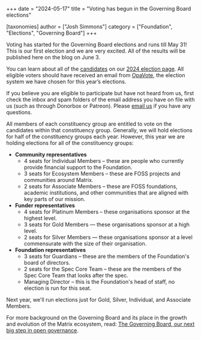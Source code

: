 +++
date = "2024-05-17"
title = "Voting has begun in the Governing Board elections"

[taxonomies]
author = ["Josh Simmons"]
category = ["Foundation", "Elections", "Governing Board"]
+++

Voting has started for the Governing Board elections and runs till May 31! This is our first election and we are very excited. All of the results will be published here on the blog on June 3.

You can learn about all of the [candidates](/governing-board/elections/2024/#nominees) on our [2024 election page](/governing-board/elections/2024). All eligible voters should have received an email from [OpaVote](https://www.opavote.com/), the election system we have chosen for this year’s elections.

If you believe you are eligible to participate but have not heard from us, first check the inbox and spam folders of the email address you have on file with us (such as through Donorbox or Patreon). Please [email us](mailto:elections@foundation.matrix.org) if you have any questions.

<!-- more -->

All members of each constituency group are entitled to vote on the candidates within that constituency group. Generally, we will hold elections for half of the constituency groups each year. However, this year we are holding elections for all of the constituency groups:

* **Community representatives**
    * 4 seats for Individual Members – these are people who currently provide financial support to the Foundation.
    * 3 seats for Ecosystem Members – these are FOSS projects and communities around Matrix.
    * 2 seats for Associate Members – these are FOSS foundations, academic institutions, and other communities that are aligned with key parts of our mission.
* **Funder representatives**
    * 4 seats for Platinum Members – these organisations sponsor at the highest level.
    * 3 seats for Gold Members — these organisations sponsor at a high level.
    * 2 seats for Silver Members — these organisations sponsor at a level commensurate with the size of their organisation.
* **Foundation representatives**
    * 3 seats for Guardians – these are the members of the Foundation's board of directors.
    * 2 seats for the Spec Core Team – these are the members of the Spec Core Team that looks after the spec.
    * Managing Director – this is the Foundation's head of staff, no election is run for this seat.

Next year, we'll run elections just for Gold, Silver, Individual, and Associate Members.

For more background on the Governing Board and its place in the growth and evolution of the Matrix ecosystem, read: [The Governing Board, our next big step in open governance](/blog/2023/12/electing-our-first-governing-board).
